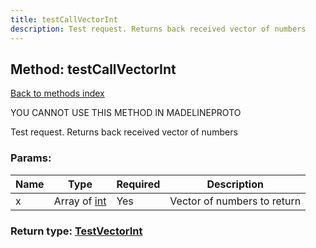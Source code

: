 ```yaml
---
title: testCallVectorInt
description: Test request. Returns back received vector of numbers
---
```

## Method: testCallVectorInt  
[Back to methods index](index.md)


YOU CANNOT USE THIS METHOD IN MADELINEPROTO


Test request. Returns back received vector of numbers

### Params:

| Name     |    Type       | Required | Description |
|----------|---------------|----------|-------------|
|x|Array of [int](../types/int.md) | Yes|Vector of numbers to return|


### Return type: [TestVectorInt](../types/TestVectorInt.md)

